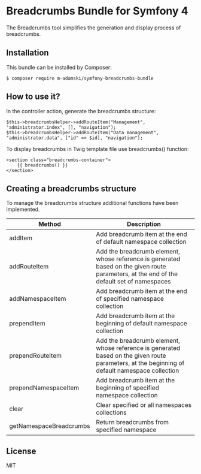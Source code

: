 # Breadcrumbs Bundle for Symfony 4

The Breadcrumbs tool simplifies the generation and display process of breadcrumbs.

## Installation

This bundle can be installed by Composer:

```
$ composer require m-adamski/symfony-breadcrumbs-bundle
```

## How to use it?

In the controller action, generate the breadcrumbs structure:

```(php)
$this->breadcrumbsHelper->addRouteItem("Management", "administrator.index", [], "navigation");
$this->breadcrumbsHelper->addRouteItem("Data management", "administrator.data", ["id" => $id], "navigation");
```

To display breadcrumbs in Twig template file use breadcrumbs() function:

```(html)
<section class="breadcrumbs-container">
    {{ breadcrumbs() }}
</section>
```

## Creating a breadcrumbs structure

To manage the breadcrumbs structure additional functions have been implemented.

| Method                  | Description                                                                                                                                    |
| ----------------------- | ---------------------------------------------------------------------------------------------------------------------------------------------- |
| addItem                 | Add breadcrumb item at the end of default namespace collection                                                                                 |
| addRouteItem            | Add the breadcrumb element, whose reference is generated based on the given route parameters, at the end of the default set of namespaces      |
| addNamespaceItem        | Add breadcrumb item at the end of specified namespace collection                                                                               |
| prependItem             | Add breadcrumb item at the beginning of default namespace collection                                                                           |
| prependRouteItem        | Add the breadcrumb element, whose reference is generated based on the given route parameters, at the beginning of default namespace collection |
| prependNamespaceItem    | Add breadcrumb item at the beginning of specified namespace collection                                                                         |
| clear                   | Clear specified or all namespaces collections                                                                                                  |
| getNamespaceBreadcrumbs | Return breadcrumbs from specified namespace                                                                                                    |


## License

MIT
